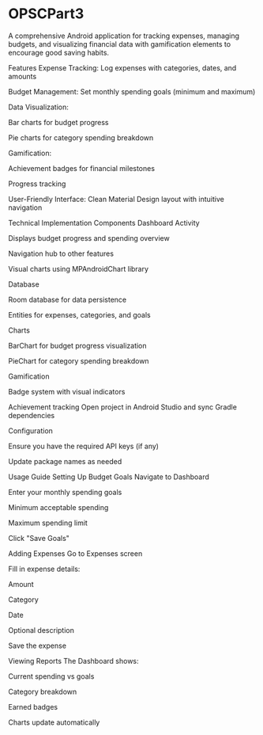 # OPSCPart3
A comprehensive Android application for tracking expenses, managing budgets, and visualizing financial data with gamification elements to encourage good saving habits.

Features
Expense Tracking: Log expenses with categories, dates, and amounts

Budget Management: Set monthly spending goals (minimum and maximum)

Data Visualization:

Bar charts for budget progress

Pie charts for category spending breakdown

Gamification:

Achievement badges for financial milestones

Progress tracking

User-Friendly Interface: Clean Material Design layout with intuitive navigation

Technical Implementation
Components
Dashboard Activity

Displays budget progress and spending overview

Navigation hub to other features

Visual charts using MPAndroidChart library

Database

Room database for data persistence

Entities for expenses, categories, and goals

Charts

BarChart for budget progress visualization

PieChart for category spending breakdown

Gamification

Badge system with visual indicators

Achievement tracking 
Open project in Android Studio and sync Gradle dependencies

Configuration

Ensure you have the required API keys (if any)

Update package names as needed

Usage Guide
Setting Up Budget Goals
Navigate to Dashboard

Enter your monthly spending goals

Minimum acceptable spending

Maximum spending limit

Click "Save Goals"

Adding Expenses
Go to Expenses screen

Fill in expense details:

Amount

Category

Date

Optional description

Save the expense

Viewing Reports
The Dashboard shows:

Current spending vs goals

Category breakdown

Earned badges

Charts update automatically
